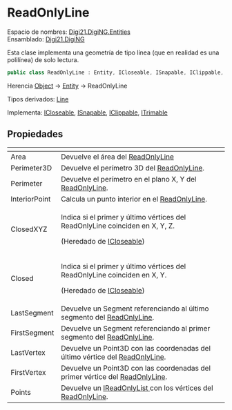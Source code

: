 # ReadOnlyLine

Espacio de nombres: [Digi21.DigiNG.Entities](./)  
Ensamblado: [Digi21.DigiNG](../)

Esta clase implementa una geometría de tipo línea \(que en realidad es una polilínea\) de solo lectura.

```csharp
public class ReadOnlyLine : Entity, ICloseable, ISnapable, IClippable, ITrimable
```

Herencia [Object](https://docs.microsoft.com/en-us/dotnet/api/system.object?view=net-5.0) → [Entity](entity/) → ReadOnlyLine

Tipos derivados: [Line](line.md)

Implementa: [ICloseable](icloseable/), [ISnapable](isnapable/), [IClippable](iclippable/), [ITrimable](itrimmable/)

## Propiedades

<table>
  <thead>
    <tr>
      <th style="text-align:left"></th>
      <th style="text-align:left"></th>
    </tr>
  </thead>
  <tbody>
    <tr>
      <td style="text-align:left">Area</td>
      <td style="text-align:left">Devuelve el &#xE1;rea del <a href="readonlyline.md">ReadOnlyLine</a>
      </td>
    </tr>
    <tr>
      <td style="text-align:left">Perimeter3D</td>
      <td style="text-align:left">Devuelve el per&#xED;metro 3D del <a href="readonlyline.md">ReadOnlyLine</a>.</td>
    </tr>
    <tr>
      <td style="text-align:left">Perimeter</td>
      <td style="text-align:left">Devuelve el per&#xED;metro en el plano X, Y del <a href="readonlyline.md">ReadOnlyLine</a>.</td>
    </tr>
    <tr>
      <td style="text-align:left">InteriorPoint</td>
      <td style="text-align:left">Calcula un punto interior en el <a href="readonlyline.md">ReadOnlyLine</a>.</td>
    </tr>
    <tr>
      <td style="text-align:left">ClosedXYZ</td>
      <td style="text-align:left">
        <p>Indica si el primer y &#xFA;ltimo v&#xE9;rtices del ReadOnlyLine coinciden
          en X, Y, Z.</p>
        <p>(Heredado de <a href="icloseable/">ICloseable</a>)</p>
      </td>
    </tr>
    <tr>
      <td style="text-align:left">Closed</td>
      <td style="text-align:left">
        <p>Indica si el primer y &#xFA;ltimo v&#xE9;rtices del ReadOnlyLine coinciden
          en X, Y.</p>
        <p>(Heredado de <a href="icloseable/">ICloseable</a>)</p>
      </td>
    </tr>
    <tr>
      <td style="text-align:left">LastSegment</td>
      <td style="text-align:left">Devuelve un Segment referenciando al &#xFA;ltimo segmento del <a href="readonlyline.md">ReadOnlyLine</a>.</td>
    </tr>
    <tr>
      <td style="text-align:left">FirstSegment</td>
      <td style="text-align:left">Devuelve un Segment referenciando al primer segmento del <a href="readonlyline.md">ReadOnlyLine</a>.</td>
    </tr>
    <tr>
      <td style="text-align:left">LastVertex</td>
      <td style="text-align:left">Devuelve un Point3D con las coordenadas del &#xFA;ltimo v&#xE9;rtice del
        <a
        href="readonlyline.md">ReadOnlyLine</a>.</td>
    </tr>
    <tr>
      <td style="text-align:left">FirstVertex</td>
      <td style="text-align:left">Devuelve un Point3D con las coordenadas del primer v&#xE9;rtice del
        <a
        href="readonlyline.md">ReadOnlyLine</a>.</td>
    </tr>
    <tr>
      <td style="text-align:left">Points</td>
      <td style="text-align:left">Devuelve un <a href="https://docs.microsoft.com/en-us/dotnet/api/system.collections.generic.ireadonlylist-1?view=net-5.0">IReadOnlyList </a>con
        los v&#xE9;rtices del <a href="readonlyline.md">ReadOnlyLine</a>.</td>
    </tr>
  </tbody>
</table>





